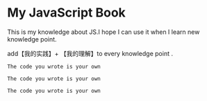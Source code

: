 # My JavaScript Book

This is my knowledge about JS.I hope I can use it when I learn new knowledge point.

add【我的实践】+ 【我的理解】to every knowledge point .

```
The code you wrote is your own
```

```
The code you wrote is your own
```

```
The code you wrote is your own
```



